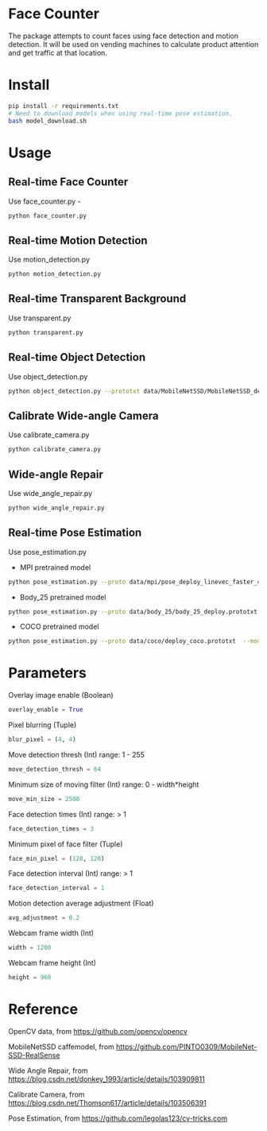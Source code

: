 # Face Counter
The package attempts to count faces using face detection and motion detection. It will be used on vending machines to calculate product attention and get traffic at that location.

# Install
```bash
pip install -r requirements.txt
# Need to download models when using real-time pose estimation.
bash model_download.sh
```

# Usage
## Real-time Face Counter
Use face_counter.py - 
```bash
python face_counter.py
```
## Real-time Motion Detection
Use motion_detection.py
```bash
python motion_detection.py
```
## Real-time Transparent Background
Use transparent.py
```bash
python transparent.py
```
## Real-time Object Detection
Use object_detection.py
```bash
python object_detection.py --prototxt data/MobileNetSSD/MobileNetSSD_deploy.prototxt.txt --model data/MobileNetSSD/MobileNetSSD_deploy.caffemodel
```
## Calibrate Wide-angle Camera
Use calibrate_camera.py
```bash
python calibrate_camera.py
```
## Wide-angle Repair
Use wide_angle_repair.py
```bash
python wide_angle_repair.py
```
## Real-time Pose Estimation
Use pose_estimation.py
- MPI pretrained model
```bash
python pose_estimation.py --proto data/mpi/pose_deploy_linevec_faster_4_stages.prototxt  --model data/mpi/pose_iter_160000.caffemodel --dataset MPI
```
- Body_25 pretrained model
```bash
python pose_estimation.py --proto data/body_25/body_25_deploy.prototxt  --model data/body_25/pose_iter_584000.caffemodel
```
- COCO pretrained model
```bash
python pose_estimation.py --proto data/coco/deploy_coco.prototxt  --model data/coco/pose_iter_440000.caffemodel --dataset COCO
```

# Parameters
Overlay image enable (Boolean)
```python
overlay_enable = True
```
Pixel blurring (Tuple)
```python
blur_pixel = (4, 4)
```
Move detection thresh (Int) range: 1 - 255
```python
move_detection_thresh = 64
```
Minimum size of moving filter (Int) range: 0 - width*height
```python
move_min_size = 2500
```
Face detection times (Int) range: > 1
```python
face_detection_times = 3 
```
Minimum pixel of face filter (Tuple)
```python
face_min_pixel = (120, 120)
```
Face detection interval (Int) range: > 1
```python
face_detection_interval = 1
```
Motion detection average adjustment (Float) 
```python
avg_adjustment = 0.2
```
Webcam frame width (Int)
```python
width = 1280
```
Webcam frame height (Int)
```python
height = 960
```

# Reference
OpenCV data, from https://github.com/opencv/opencv

MobileNetSSD caffemodel, from https://github.com/PINTO0309/MobileNet-SSD-RealSense

Wide Angle Repair, from https://blog.csdn.net/donkey_1993/article/details/103909811

Calibrate Camera, from https://blog.csdn.net/Thomson617/article/details/103506391

Pose Estimation, from https://github.com/legolas123/cv-tricks.com